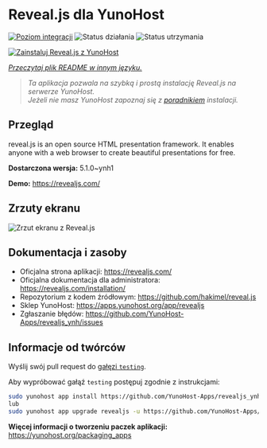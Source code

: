 <!--
To README zostało automatycznie wygenerowane przez <https://github.com/YunoHost/apps/tree/master/tools/readme_generator>
Nie powinno być ono edytowane ręcznie.
-->

# Reveal.js dla YunoHost

[![Poziom integracji](https://apps.yunohost.org/badge/integration/revealjs)](https://ci-apps.yunohost.org/ci/apps/revealjs/)
![Status działania](https://apps.yunohost.org/badge/state/revealjs)
![Status utrzymania](https://apps.yunohost.org/badge/maintained/revealjs)

[![Zainstaluj Reveal.js z YunoHost](https://install-app.yunohost.org/install-with-yunohost.svg)](https://install-app.yunohost.org/?app=revealjs)

*[Przeczytaj plik README w innym języku.](./ALL_README.md)*

> *Ta aplikacja pozwala na szybką i prostą instalację Reveal.js na serwerze YunoHost.*  
> *Jeżeli nie masz YunoHost zapoznaj się z [poradnikiem](https://yunohost.org/install) instalacji.*

## Przegląd

reveal.js is an open source HTML presentation framework. It enables anyone with a web browser to create beautiful presentations for free.


**Dostarczona wersja:** 5.1.0~ynh1

**Demo:** <https://revealjs.com/>

## Zrzuty ekranu

![Zrzut ekranu z Reveal.js](./doc/screenshots/example.jpg)

## Dokumentacja i zasoby

- Oficjalna strona aplikacji: <https://revealjs.com/>
- Oficjalna dokumentacja dla administratora: <https://revealjs.com/installation/>
- Repozytorium z kodem źródłowym: <https://github.com/hakimel/reveal.js>
- Sklep YunoHost: <https://apps.yunohost.org/app/revealjs>
- Zgłaszanie błędów: <https://github.com/YunoHost-Apps/revealjs_ynh/issues>

## Informacje od twórców

Wyślij swój pull request do [gałęzi `testing`](https://github.com/YunoHost-Apps/revealjs_ynh/tree/testing).

Aby wypróbować gałąź `testing` postępuj zgodnie z instrukcjami:

```bash
sudo yunohost app install https://github.com/YunoHost-Apps/revealjs_ynh/tree/testing --debug
lub
sudo yunohost app upgrade revealjs -u https://github.com/YunoHost-Apps/revealjs_ynh/tree/testing --debug
```

**Więcej informacji o tworzeniu paczek aplikacji:** <https://yunohost.org/packaging_apps>
